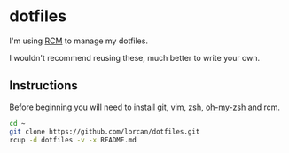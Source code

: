 # dotfiles
I'm using [RCM](http://thoughtbot.github.io/rcm/) to manage my dotfiles.

I wouldn't recommend reusing these, much better to write your own.

## Instructions
Before beginning you will need to install git, vim, zsh, [oh-my-zsh](https://github.com/ohmyzsh/ohmyzsh) and rcm.

```bash
cd ~
git clone https://github.com/lorcan/dotfiles.git
rcup -d dotfiles -v -x README.md 
```
